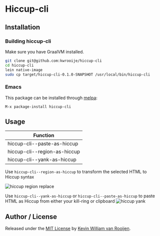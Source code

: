 # Hiccup-cli

## Installation

### Building hiccup-cli

Make sure you have GraalVM installed.

```bash
git clone git@github.com:kwrooije/hiccup-cli
cd hiccup-cli
lein native-image
sudo cp target/hiccup-cli-0.1.0-SNAPSHOT /usr/local/bin/hiccup-cli
```

### Emacs 

This package can be installed through [melpa](https://melpa.org/):

```
M-x package-install hiccup-cli
```

## Usage

| Function                     |
|------------------------------|
| hiccup-cli--paste-as-hiccup  |
| hiccup-cli--region-as-hiccup |
| hiccup-cli--yank-as-hiccup   |


Use `hiccup-cli--region-as-hiccup` to transform the selected HTML to Hiccup syntax

![hiccup region replace](https://raw.githubusercontent.com/kwrooijen/hiccup-cli/master/assets/hiccup-region-replace.gif)


Use `hiccup-cli--yank-as-hiccup` or `hiccup-cli--paste-as-hiccup` to paste HTML as Hiccup from either your kill-ring or clipboard
![hiccup yank](https://raw.githubusercontent.com/kwrooijen/hiccup-cli/master/assets/hiccup-yank.gif)


## Author / License

Released under the [MIT License] by [Kevin William van Rooijen].

[Kevin William van Rooijen]: https://twitter.com/kwrooijen

[MIT License]: https://github.com/kwrooijen/gungnir/blob/master/LICENSE
